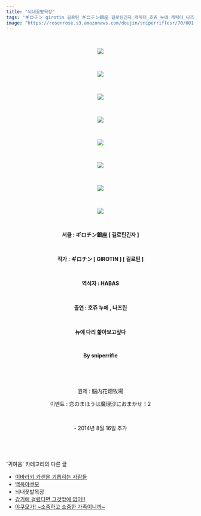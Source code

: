```yaml
---
title: "뇌내꽃밭목장"
tags: "ギロチン girotin 길로틴 ギロチン銀座 길로틴긴자 캐릭터_호쥬_누에 캐릭터_나즈린 귀여움"
image: "https://rosenrose.s3.amazonaws.com/doujin/sniperriflesr/70/001.jpg"
---
```

<div class="article">
<p style="TEXT-ALIGN: center"> </p>
<p style="TEXT-ALIGN: center"><img src="{{ site.imgserver1 }}/sniperriflesr/70/001.jpg"/></p>
<p style="TEXT-ALIGN: center"> </p>
<p style="TEXT-ALIGN: center"><img src="{{ site.imgserver1 }}/sniperriflesr/70/002.jpg"/></p>
<p style="TEXT-ALIGN: center"> </p>
<p style="TEXT-ALIGN: center"><img src="{{ site.imgserver1 }}/sniperriflesr/70/003.jpg"/></p>
<p style="TEXT-ALIGN: center"> </p>
<p style="TEXT-ALIGN: center"><img src="{{ site.imgserver1 }}/sniperriflesr/70/004.jpg"/></p>
<p style="TEXT-ALIGN: center"> </p>
<p style="TEXT-ALIGN: center"><img src="{{ site.imgserver1 }}/sniperriflesr/70/005.jpg"/></p>
<p style="TEXT-ALIGN: center"> </p>
<p style="TEXT-ALIGN: center"><img src="{{ site.imgserver1 }}/sniperriflesr/70/006.jpg"/></p>
<p style="TEXT-ALIGN: center"> </p>
<p style="TEXT-ALIGN: center"><img src="{{ site.imgserver1 }}/sniperriflesr/70/007.jpg"/></p>
<p style="TEXT-ALIGN: center"> </p>
<p style="TEXT-ALIGN: center"><img src="{{ site.imgserver1 }}/sniperriflesr/70/008.jpg"/></p>
<p style="TEXT-ALIGN: center"> </p>
<p style="TEXT-ALIGN: center"><strong>서클 : ギロチン銀座 [ </strong><strong>길로틴긴자 ]</strong></p>
<p style="TEXT-ALIGN: center"><strong> </strong></p>
<p style="TEXT-ALIGN: center"><strong>작가 : ギロチン [ GIROTIN ] [ 길로틴 ]</strong></p>
<p style="TEXT-ALIGN: center"><strong> </strong></p>
<p style="TEXT-ALIGN: center"><strong>역식자 : HABAS</strong></p>
<p style="TEXT-ALIGN: center"><strong> </strong></p>
<p style="TEXT-ALIGN: center"><strong>출연 : 호쥬 누에 , 나즈린</strong></p>
<p style="TEXT-ALIGN: center"><strong></strong> </p>
<p style="TEXT-ALIGN: center"><strong>뉴에 다리 핥아보고싶다</strong></p>
<p style="TEXT-ALIGN: center"><strong></strong> </p>
<p style="TEXT-ALIGN: center"><strong>By sniperrifle</strong></p>
<p style="TEXT-ALIGN: center"><strong></strong> </p>
<p style="TEXT-ALIGN: center"><strong> </strong></p>
<p style="TEXT-ALIGN: center">원제 : 脳内花畑牧場 </p>
<p style="TEXT-ALIGN: center">이벤트 : 恋のまほうは魔理沙におまかせ！2<br/></p>
<p style="TEXT-ALIGN: center"> </p>
<p style="TEXT-ALIGN: center">- 2014년 8월 16일 추가<br/></p>
<p style="TEXT-ALIGN: center"> </p>
</div><br/>
<div class="another">
<p>'귀여움' 카테고리의 다른 글</p>
<ul>
<li><a href="/sniperriflesr_73">이바라키 카센을 괴롭히는 사람들</a></li>
<li><a href="/sniperriflesr_72">백옥야쿠모</a></li>
<li>뇌내꽃밭목장</li>
<li><a href="/sniperriflesr_69">감기에 걸렸다면 그것밖에 없어!!</a></li>
<li><a href="/sniperriflesr_68">야쿠모가! ~소중하고 소중한 가족이니까~</a></li>
</ul>
</div><br/>
<div class="comment" id="commentListBlock_70" style="display: none ">
</div><br/>
<br/>
<p id="refer"></p>
<br/>
